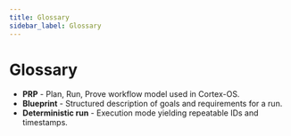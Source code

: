 ```yaml
---
title: Glossary
sidebar_label: Glossary
---
```


# Glossary

- **PRP** - Plan, Run, Prove workflow model used in Cortex-OS.
- **Blueprint** - Structured description of goals and requirements for a run.
- **Deterministic run** - Execution mode yielding repeatable IDs and timestamps.
